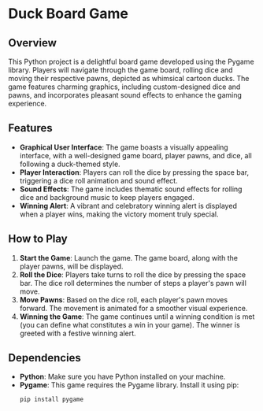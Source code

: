 # Duck Board Game

## Overview
This Python project is a delightful board game developed using the Pygame library. Players will navigate through the game board, rolling dice and moving their respective pawns, depicted as whimsical cartoon ducks. The game features charming graphics, including custom-designed dice and pawns, and incorporates pleasant sound effects to enhance the gaming experience.

## Features

- **Graphical User Interface**: The game boasts a visually appealing interface, with a well-designed game board, player pawns, and dice, all following a duck-themed style.
- **Player Interaction**: Players can roll the dice by pressing the space bar, triggering a dice roll animation and sound effect.
- **Sound Effects**: The game includes thematic sound effects for rolling dice and background music to keep players engaged.
- **Winning Alert**: A vibrant and celebratory winning alert is displayed when a player wins, making the victory moment truly special.

## How to Play

1. **Start the Game**: Launch the game. The game board, along with the player pawns, will be displayed.
2. **Roll the Dice**: Players take turns to roll the dice by pressing the space bar. The dice roll determines the number of steps a player's pawn will move.
3. **Move Pawns**: Based on the dice roll, each player's pawn moves forward. The movement is animated for a smoother visual experience.
4. **Winning the Game**: The game continues until a winning condition is met (you can define what constitutes a win in your game). The winner is greeted with a festive winning alert.

## Dependencies

- **Python**: Make sure you have Python installed on your machine.
- **Pygame**: This game requires the Pygame library. Install it using pip:
  ```bash
  pip install pygame
